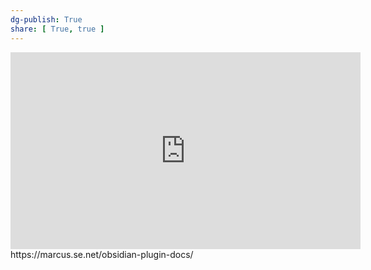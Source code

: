 ```yaml
---
dg-publish: True
share: [ True, true ]
---
```

<iframe width="560" height="315" src="https://www.youtube.com/embed/CtR-d-gyxHg" title="YouTube video player" frameborder="0" allow="accelerometer; autoplay; clipboard-write; encrypted-media; gyroscope; picture-in-picture; web-share" allowfullscreen></iframe>
https://marcus.se.net/obsidian-plugin-docs/